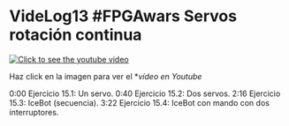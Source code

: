 # VideLog13 #FPGAwars Servos rotación continua

[![Click to see the youtube video](https://img.youtube.com/vi/yj6EgvZFiWs/0.jpg)](https://www.youtube.com/watch?v=yj6EgvZFiWs&feature=youtu.be)

Haz click en la imagen para ver el **vídeo en Youtube*

0:00 Ejercicio 15.1: Un servo.
0:40 Ejercicio 15.2: Dos servos.
2:16 Ejercicio 15.3: IceBot (secuencia).
3:22 Ejercicio 15.4: IceBot con mando con dos interruptores.
